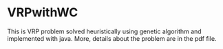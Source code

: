# VRPwithWC
This is VRP problem solved heuristically using genetic algorithm and implemented with java. More, details about the problem are in the pdf file.

